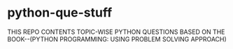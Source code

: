 # python-que-stuff
THIS REPO CONTENTS TOPIC-WISE PYTHON QUESTIONS BASED ON THE BOOK--(PYTHON PROGRAMMING: USING PROBLEM SOLVING APPROACH)
